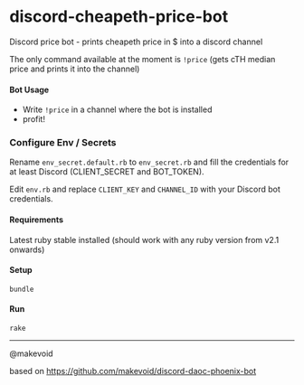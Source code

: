 # discord-cheapeth-price-bot

Discord price bot - prints cheapeth price in $ into a discord channel

The only command available at the moment is `!price` (gets cTH median price and prints it into the channel)

#### Bot Usage

- Write `!price` in a channel where the bot is installed
- profit! 

### Configure Env / Secrets

Rename `env_secret.default.rb` to `env_secret.rb` and fill the credentials for at least Discord (CLIENT_SECRET and BOT_TOKEN).

Edit `env.rb` and replace `CLIENT_KEY` and `CHANNEL_ID` with your Discord bot credentials.

#### Requirements

Latest ruby stable installed (should work with any ruby version from v2.1 onwards)

#### Setup

    bundle

#### Run

    rake

----

@makevoid


based on https://github.com/makevoid/discord-daoc-phoenix-bot
